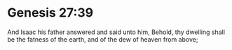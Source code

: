 # Genesis 27:39

And Isaac his father answered and said unto him, Behold, thy dwelling shall be the fatness of the earth, and of the dew of heaven from above;